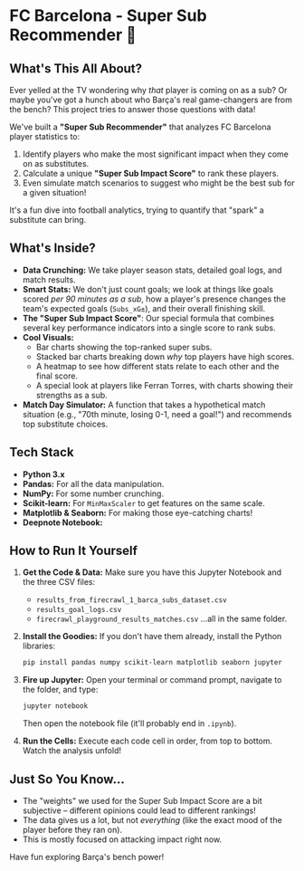 # FC Barcelona - Super Sub Recommender 🚀

## What's This All About?

Ever yelled at the TV wondering why *that* player is coming on as a sub? Or maybe you've got a hunch about who Barça's real game-changers are from the bench? This project tries to answer those questions with data!

We've built a **"Super Sub Recommender"** that analyzes FC Barcelona player statistics to:

1.  Identify players who make the most significant impact when they come on as substitutes.
2.  Calculate a unique **"Super Sub Impact Score"** to rank these players.
3.  Even simulate match scenarios to suggest who might be the best sub for a given situation!

It's a fun dive into football analytics, trying to quantify that "spark" a substitute can bring.

## What's Inside?

*   **Data Crunching:** We take player season stats, detailed goal logs, and match results.
*   **Smart Stats:** We don't just count goals; we look at things like goals scored *per 90 minutes as a sub*, how a player's presence changes the team's expected goals (`Subs_xG±`), and their overall finishing skill.
*   **The "Super Sub Impact Score"**: Our special formula that combines several key performance indicators into a single score to rank subs.
*   **Cool Visuals:**
    *   Bar charts showing the top-ranked super subs.
    *   Stacked bar charts breaking down *why* top players have high scores.
    *   A heatmap to see how different stats relate to each other and the final score.
    *   A special look at players like Ferran Torres, with charts showing their strengths as a sub.
*   **Match Day Simulator:** A function that takes a hypothetical match situation (e.g., "70th minute, losing 0-1, need a goal!") and recommends top substitute choices.

## Tech Stack

*   **Python 3.x**
*   **Pandas:** For all the data manipulation.
*   **NumPy:** For some number crunching.
*   **Scikit-learn:** For `MinMaxScaler` to get features on the same scale.
*   **Matplotlib & Seaborn:** For making those eye-catching charts!
*   **Deepnote Notebook:** 

## How to Run It Yourself

1.  **Get the Code & Data:** Make sure you have this Jupyter Notebook and the three CSV files:
    *   `results_from_firecrawl_1_barca_subs_dataset.csv`
    *   `results_goal_logs.csv`
    *   `firecrawl_playground_results_matches.csv`
    ...all in the same folder.

2.  **Install the Goodies:** If you don't have them already, install the Python libraries:
    ```bash
    pip install pandas numpy scikit-learn matplotlib seaborn jupyter
    ```

3.  **Fire up Jupyter:** Open your terminal or command prompt, navigate to the folder, and type:
    ```bash
    jupyter notebook
    ```
    Then open the notebook file (it'll probably end in `.ipynb`).

4.  **Run the Cells:** Execute each code cell in order, from top to bottom. Watch the analysis unfold!

## Just So You Know...

*   The "weights" we used for the Super Sub Impact Score are a bit subjective – different opinions could lead to different rankings!
*   The data gives us a lot, but not *everything* (like the exact mood of the player before they ran on).
*   This is mostly focused on attacking impact right now.

Have fun exploring Barça's bench power!
